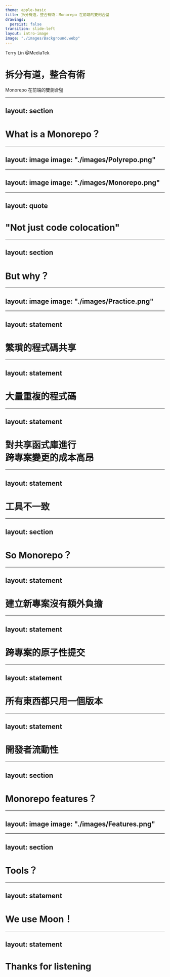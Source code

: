 ```yaml
---
theme: apple-basic
title: 拆分有道，整合有術：Monorepo 在前端的雙劍合璧
drawings:
  persist: false
transition: slide-left
layout: intro-image
image: "./images/Background.webp"
---
```


<div class="absolute top-10 right-10">
  <span class="font-700">Terry Lin @MediaTek</span>
</div>

<div class="absolute bottom-10">
  <h1>拆分有道，整合有術</h1>
  <p>Monorepo 在前端的雙劍合璧</p>
</div>

---
layout: section
---

# What is a Monorepo？

---
layout: image
image: "./images/Polyrepo.png"
---

---
layout: image
image: "./images/Monorepo.png"
---

---
layout: quote
---

# "Not just code colocation"

---
layout: section
---

# But why？

---
layout: image
image: "./images/Practice.png"
---

---
layout: statement
---

# 繁瑣的程式碼共享

---
layout: statement
---

# 大量重複的程式碼

---
layout: statement
---

# 對共享函式庫進行<br/>跨專案變更的成本高昂

---
layout: statement
---

# 工具不一致

---
layout: section
---

# So Monorepo？

---
layout: statement
---

# 建立新專案沒有額外負擔

---
layout: statement
---

# 跨專案的原子性提交

---
layout: statement
---

# 所有東西都只用一個版本

---
layout: statement
---

# 開發者流動性

---
layout: section
---

# Monorepo features？

---
layout: image
image: "./images/Features.png"
---

---
layout: section
---

# Tools？

---
layout: statement
---

# We use Moon！

---
layout: statement
---

# Thanks for listening